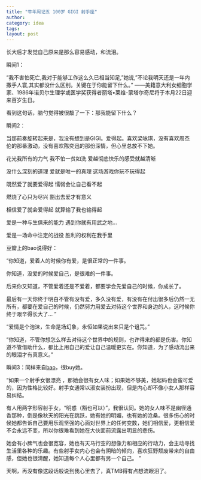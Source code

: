 ```yaml
---
title: "牛年周记五 100岁 GIGI 射手座"
author:
category: idea
tags: 
layout: post
---
```

长大后才发觉自己原来是那么容易感动，和流泪。

瞬间1：

“我不害怕死亡,我对于能够工作这么久已相当知足,”她说,”不论我明天还是一年内撒手人寰,其实都没什么区别。关键在于你能留下什么。” ——美籍意大利女细胞学家、1986年诺贝尔生理学或医学奖获得者丽塔•莱维-蒙塔尔奇尼将于本月22日迎来百岁生日。

看到这句话，脑勺觉得被很敲了一下：那我能留下什么？

瞬间2：

当那前奏旋转起来是，我没有想到是GIGI。爱得起。喜欢梁咏琪，没有喜欢周杰伦的那番激动，没有喜欢陈奕迅的那份深情，但心里总放不下她。

花光我所有的力气 我不怕一贫如洗  爱越彻底快乐的感受就越清晰

没什么深刻的道理 爱就是唯一的真理  这场游戏你玩不玩得起

既然爱了就要爱得起  懦弱会让自己看不起

燃烧了心只为尽兴    豁出去爱才有意义

相信爱了就会爱得起  就算输了我也输得起

爱是一种与生俱来的能力  遇到你就有用武之地…

爱是一场命中注定的战役  胜利的权利在我手里

豆瓣上的bao说得好：

“你知道，爱着人的时候你有爱，是很正常的一件事。

你知道，没爱的时候爱自己，是很难的一件事。

后来你又知道，不管爱着还是不爱着，都要学会先爱自己的时候，你成长了。

最后有一天你终于明白不管有没有爱，多久没有爱，有没有在付出很多后仍然一无所有，都要在爱自己的时候，仍然努力用爱去对待这个世界和身边的人，这时候你终于艰辛得长大了… ”

“爱情是个泡沫，生命是场幻象，永恒如果说出来只是个诅咒。”

“你知道，不管你想怎么样去对待这个世界中的规则，也许得来的都是伤害。你知道不管借助什么，都比上用自己的爱让自己温暖更实在。你知道，为了感动流出来的眼泪才有真意义。”

瞬间3：同样来自<a href="http://www.douban.com/note/25100476/?post=ok#last">bao</a>，很buy她。

“如果一个射手女很漂亮 ，那她会很有女人味；如果她不够美，她起码也会蛮可爱的，因为性格比较好。射手女通常以淑女装扮出现，但是内心却不像小女人那样容易纠结。

有人用两字形容射手女，“明惑（豁也可以）”，我很认同。她的女人味不是幽径通香那种，倒是像秋天的阳光在跳跃，她有她的明媚，也有她的沧桑。很多伤心的时候她都告诉自己要用乐观坚强的心面对世界上的任何变数，她们相信爱，更相信爱不会永远不变，所以你很难看到她在大伙面前流露出明显的悲伤。

她会有小脾气也会很宽容，她也有天马行空的想像力和相应的行动力，会主动寻找生活里各种的乐趣。有些射手女内心也会有阴暗的倾向，喜欢狂野颓废带来的自由感，但她也很清醒，她知道每个人心里都有另一个自己。 ”

天啊，再没有像这段话般说到我心里去了，真TMB得有点想流眼泪了。


